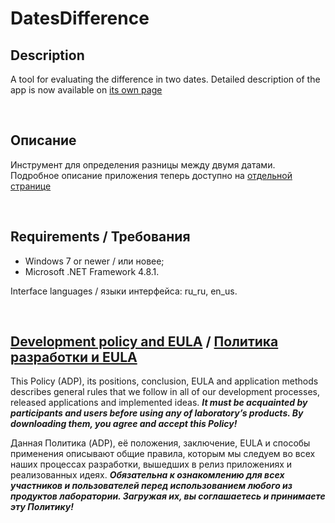 # DatesDifference

## Description

A tool for evaluating the difference in two dates.
Detailed description of the app is now available on [its own page](https://adslbarxatov.github.io/DatesDifference)

&nbsp;



## Описание

Инструмент для определения разницы между двумя датами.
Подробное описание приложения теперь доступно на [отдельной странице](https://adslbarxatov.github.io/DatesDifference/ru)

&nbsp;



## Requirements / Требования

- Windows 7 or newer / или новее;
- Microsoft .NET Framework 4.8.1.

Interface languages / языки интерфейса: ru_ru, en_us.

&nbsp;



## [Development policy and EULA](https://adslbarxatov.github.io/ADP) / [Политика разработки и EULA](https://adslbarxatov.github.io/ADP/ru)

This Policy (ADP), its positions, conclusion, EULA and application methods
describes general rules that we follow in all of our development processes, released applications and implemented ideas.
***It must be acquainted by participants and users before using any of laboratory’s products.
By downloading them, you agree and accept this Policy!***

Данная Политика (ADP), её положения, заключение, EULA и способы применения
описывают общие правила, которым мы следуем во всех наших процессах разработки, вышедших в релиз приложениях
и реализованных идеях.
***Обязательна к ознакомлению для всех участников и пользователей перед использованием любого из продуктов лаборатории.
Загружая их, вы соглашаетесь и принимаете эту Политику!***
